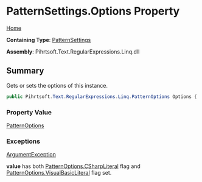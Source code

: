 # PatternSettings\.Options Property

[Home](../../../../../../README.md)

**Containing Type**: [PatternSettings](../README.md)

**Assembly**: Pihrtsoft\.Text\.RegularExpressions\.Linq\.dll

## Summary

Gets or sets the options of this instance\.

```csharp
public Pihrtsoft.Text.RegularExpressions.Linq.PatternOptions Options { get; set; }
```

### Property Value

[PatternOptions](../../PatternOptions/README.md)

### Exceptions

[ArgumentException](https://docs.microsoft.com/en-us/dotnet/api/system.argumentexception)

**value** has both [PatternOptions.CSharpLiteral](../../PatternOptions/CSharpLiteral/README.md) flag and [PatternOptions.VisualBasicLiteral](../../PatternOptions/VisualBasicLiteral/README.md) flag set\.

